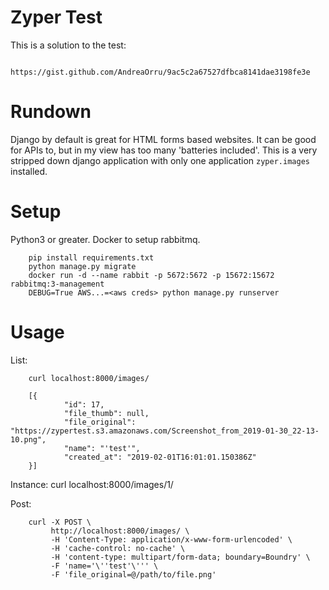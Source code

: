 # Zyper Test

This is a solution to the test:

        https://gist.github.com/AndreaOrru/9ac5c2a67527dfbca8141dae3198fe3e


# Rundown

Django by default is great for HTML forms based websites. 
It can be good for APIs to, but in my view has too many
'batteries included'. This is a very stripped down django
application with only one application `zyper.images` installed.

# Setup

Python3 or greater. Docker to setup rabbitmq.

        pip install requirements.txt
        python manage.py migrate
        docker run -d --name rabbit -p 5672:5672 -p 15672:15672 rabbitmq:3-management
        DEBUG=True AWS...=<aws creds> python manage.py runserver


# Usage 

List:

        curl localhost:8000/images/

        [{
                "id": 17,
                "file_thumb": null,
                "file_original": "https://zypertest.s3.amazonaws.com/Screenshot_from_2019-01-30_22-13-10.png",
                "name": "'test'",
                "created_at": "2019-02-01T16:01:01.150386Z"
        }]

Instance:
        curl localhost:8000/images/1/

Post:

        curl -X POST \
             http://localhost:8000/images/ \
             -H 'Content-Type: application/x-www-form-urlencoded' \
             -H 'cache-control: no-cache' \
             -H 'content-type: multipart/form-data; boundary=Boundry' \
             -F 'name='\''test'\''' \
             -F 'file_original=@/path/to/file.png'
